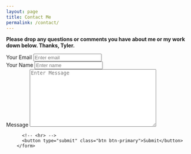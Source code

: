 ```yaml
---
layout: page
title: Contact Me
permalink: /contact/
---
```


**Please drop any questions or comments you have about me or my work down below.  Thanks, Tyler.**

<form accept-charset="UTF-8" action="https://getform.io/f/cb42cfb2-7b11-4a2c-8c7b-31a1e5db7c28" method="POST" enctype="multipart/form-data" target="_blank">
          <div class="form-group">
            <label for="exampleInputEmail1" required="required">Your Email</label>
            <input type="email" name="email" class="form-control" id="exampleInputEmail1" aria-describedby="emailHelp" placeholder="Enter email">
          </div>
          <div class="form-group">
            <label for="exampleInputName">Your Name</label>
            <input type="text" name="name" class="form-control" id="exampleInputName" placeholder="Enter name" required="required">
          </div>
          <!-- <div class="form-group">
            <label for="exampleFormControlSelect1">Favourite Platform</label>
            <select class="form-control" id="exampleFormControlSelect1" name="platform" required="required">
              <option>Github</option>
              <option>Gitlab</option>
              <option>Bitbucket</option>
            </select>
          </div> -->
          <!-- <hr> -->
          <div class="form-group">
            <label for="exampleInputName">Message</label>
            <textarea name="your-message" cols="40" rows="10" class="form-control" aria-invalid="false" placeholder="Enter Message"></textarea>
          </div>

          <!-- <hr> -->
          <button type="submit" class="btn btn-primary">Submit</button>
        </form>
